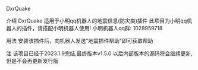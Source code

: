 DxrQuake

介绍
DxrQuake 适用于小明qq机器人的地震信息(防灾类)插件 此项目为小明qq机器人的插件，请搭配小明机器人使用! 小明机器人qq群: 1028959718

用法
安装该插件后，向机器人发送"地震插件帮助"即可获取帮助

注
该项目已经于2023.1.9完结,最终版本v1.5.0
以后内部版本的源码将会继续更新,但是不会再更新发行版

